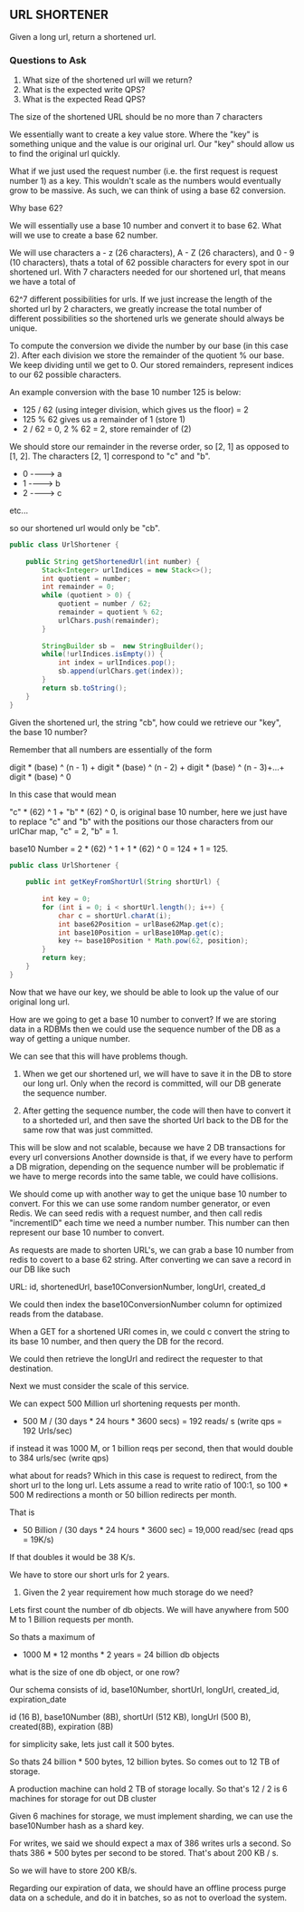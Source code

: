 ## URL SHORTENER

Given a long url, return a shortened url.

### Questions to Ask

1. What size of the shortened url will we return?
2. What is the expected write QPS? 
3. What is the expected Read QPS?


The size of the shortened URL should be no more than 7 characters

We essentially want to create a key value store. Where the "key" is something
unique and the value is our original url. Our "key" should allow us to find
the original url quickly.

What if we just used the request number (i.e. the first request is request number 1)
as a key. This wouldn't scale as the numbers would eventually grow to be massive.
As such, we can think of using a base 62 conversion.

Why base 62? 

We will essentially use a base 10 number and convert it to base 62. What will we use
to create a base 62 number. 

We will use characters a - z (26 characters), A - Z (26 characters), and 0 - 9 
(10 characters), thats a total of 62 possible characters for every spot in our
shortened url. With 7 characters needed for our shortened url, that means we have
a total of 

62^7 different possibilities for urls. If we just increase the length of the shorted
url by 2 characters, we greatly increase the total number of different possibilities
so the shortened urls we generate should always be unique.

To compute the conversion we divide the number by our base (in this case 2). After 
each division we store the remainder of the quotient % our base. We keep
dividing until we get to 0. Our stored remainders, represent indices to our 62 possible
characters.

An example conversion with the base 10 number 125 is below:

* 125 / 62 (using integer division, which gives us the floor) = 2
* 125 % 62 gives us a remainder of 1 (store 1)
* 2 / 62 = 0, 2 % 62 = 2, store remainder of (2)

We should store our remainder in the reverse order, so [2, 1] as opposed to
[1, 2]. The characters [2, 1] correspond to "c" and "b".

* 0 ----> a
* 1 ----> b
* 2 ----> c

etc...

so our shortened url would only be "cb".

```java
public class UrlShortener {
    
    public String getShortenedUrl(int number) {
        Stack<Integer> urlIndices = new Stack<>();
        int quotient = number;
        int remainder = 0;
        while (quotient > 0) {
            quotient = number / 62;
            remainder = quotient % 62;
            urlChars.push(remainder);
        }
        
        StringBuilder sb =  new StringBuilder();
        while(!urlIndices.isEmpty()) {
            int index = urlIndices.pop();
            sb.append(urlChars.get(index));
        }
        return sb.toString();
    }
}
```
Given the shortened url, the string "cb", how could we retrieve our "key",
the base 10 number? 

Remember that all numbers are essentially of the form

digit * (base) ^ (n - 1) + digit * (base) ^ (n - 2) + digit * (base) ^ (n - 3)+...+ digit * (base) ^ 0 

In this case that would mean

"c" * (62) ^ 1 + "b" * (62) ^ 0, is original base 10 number, here we just have to replace "c" and "b"
with the positions our those characters from our urlChar map, "c" = 2, "b" = 1.

base10 Number = 2 * (62) ^ 1 + 1 * (62) ^ 0 = 124 + 1 = 125.

```java
public class UrlShortener {
    
    public int getKeyFromShortUrl(String shortUrl) {
        
        int key = 0;
        for (int i = 0; i < shortUrl.length(); i++) {
            char c = shortUrl.charAt(i);
            int base62Position = urlBase62Map.get(c);
            int base10Position = urlBase10Map.get(c);
            key += base10Position * Math.pow(62, position);
        }
        return key;
    }
}
```

Now that we have our key, we should be able to look up the value of our original
long url.

How are we going to get a base 10 number to convert? If we are storing data in a RDBMs
then we could use the sequence number of the DB as a way of getting a unique number.

We can see that this will have problems though.

1. When we get our shortened url, we will have to save it in the DB to store our
long url. Only when the record is committed, will our DB generate the sequence number.

2. After getting the sequence number, the code will then have to convert it
to a shorteded url, and then save the shorted Url back to the DB for the same
row that was just committed.

This will be slow and not scalable, because we have 2 DB transactions for every url conversions
Another downside is that, if we every have to perform a DB migration, depending on the sequence
number will be problematic if we have to merge records into the same table, we could
have collisions.

We should come up with another way to get the unique base 10 number to convert.
For this we can use some random number generator, or even Redis. We can seed redis
with a request number, and then call redis "incrementID" each time we need a number 
number. This number can then represent our base 10 number to convert.

As requests are made to shorten URL's, we can grab a base 10 number from redis to covert
to a base 62 string. After converting we can save a record in our DB like such

URL:
id, shortenedUrl, base10ConversionNumber, longUrl, created_d

We could then index the base10ConversionNumber column for optimized reads from the database.

When a GET for a shortened URl comes in, we could c convert the string to its base 10 number,
and then query the DB for the record. 

We could then retrieve the longUrl and redirect the requester to that destination.

Next we must consider the scale of this service.

We can expect 500 Million url shortening requests per month.

* 500 M / (30 days * 24 hours * 3600 secs) = 192 reads/ s (write qps = 192 Urls/sec)

if instead it was 1000 M, or 1 billion reqs per second, then that would double to 
384 urls/sec (write qps)

what about for reads? Which in this case is request to redirect, from the short url
to the long url. Lets assume a read to write ratio of 100:1, so 100 * 500 M redirections 
a month or 50 billion redirects per month.

That is

* 50 Billion / (30 days * 24 hours * 3600 sec) = 19,000 read/sec (read qps = 19K/s)

If that doubles it would be 38 K/s. 

We have to store our short urls for 2 years. 

1. Given the 2 year requirement how much storage do we need?

Lets first count the number of db objects. We will have anywhere from 500 M to 1 Billion
requests per month. 

So thats a maximum of 

* 1000 M * 12 months * 2 years = 24 billion db objects

what is the size of one db object, or one row?

Our schema consists of
id, base10Number, shortUrl, longUrl, created_id, expiration_date

id (16 B), base10Number (8B), shortUrl (512 KB), longUrl (500 B), created(8B), expiration (8B)

for simplicity sake, lets just call it 500 bytes.

So thats 24 billion * 500 bytes, 12 billion bytes. So comes out to 12 TB of storage.

A production machine can hold 2 TB of storage locally. So that's 12 / 2 is 6 machines
for storage for out DB cluster

Given 6 machines for storage, we must implement sharding, we can use the base10Number
hash as a shard key.

For writes, we said we should expect a max of 386 writes urls a second. So thats 386 *
500 bytes per second to be stored. That's about 200 KB / s. 

So we will have to store 200 KB/s. 

Regarding our expiration of data, we should have an offline process purge data
on a schedule, and do it in batches, so as not to overload the system.

